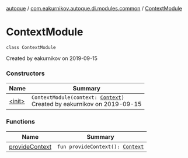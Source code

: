 [autoque](../../index.md) / [com.eakurnikov.autoque.di.modules.common](../index.md) / [ContextModule](./index.md)

# ContextModule

`class ContextModule`

Created by eakurnikov on 2019-09-15

### Constructors

| Name | Summary |
|---|---|
| [&lt;init&gt;](-init-.md) | `ContextModule(context: `[`Context`](https://developer.android.com/reference/android/content/Context.html)`)`<br>Created by eakurnikov on 2019-09-15 |

### Functions

| Name | Summary |
|---|---|
| [provideContext](provide-context.md) | `fun provideContext(): `[`Context`](https://developer.android.com/reference/android/content/Context.html) |
